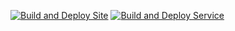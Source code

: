 [![Build and Deploy Site](https://github.com/KenueYy/LinkShortenerSite/actions/workflows/build-and-deploy-site.yml/badge.svg)](https://github.com/KenueYy/LinkShortenerSite/actions/workflows/build-and-deploy-site.yml) 
[![Build and Deploy Service](https://github.com/KenueYy/LinkShortenerSite/actions/workflows/build-and-deploy-service.yml/badge.svg)](https://github.com/KenueYy/LinkShortenerSite/actions/workflows/build-and-deploy-service.yml)
